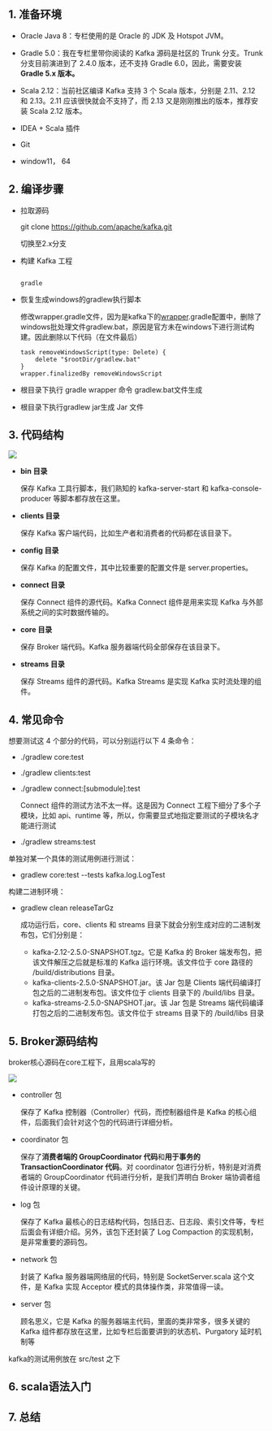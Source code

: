 ## 1. 准备环境

* Oracle Java 8：专栏使用的是 Oracle 的 JDK 及 Hotspot JVM。

* Gradle 5.0：我在专栏里带你阅读的 Kafka 源码是社区的 Trunk 分支。Trunk 分支目前演进到了 2.4.0 版本，还不支持 Gradle 6.0，因此，需要安装 **Gradle 5.x 版本。**

* Scala 2.12：当前社区编译 Kafka 支持 3 个 Scala 版本，分别是 2.11、2.12 和 2.13。2.11 应该很快就会不支持了，而 2.13 又是刚刚推出的版本，推荐安装 Scala 2.12 版本。

* IDEA + Scala 插件

* Git

* window11， 64

  

## 2. 编译步骤

* 拉取源码

   git clone https://github.com/apache/kafka.git

  切换至2.x分支

* 构建 Kafka 工程

  ```
  
  gradle
  ```

* 恢复生成windows的gradlew执行脚本

  修改wrapper.gradle文件，因为是kafka下的[wrapper](https://so.csdn.net/so/search?q=wrapper&spm=1001.2101.3001.7020).gradle配置中，删除了windows批处理文件gradlew.bat，原因是官方未在windows下进行测试构建。因此删除以下代码（在文件最后）

  ```
  task removeWindowsScript(type: Delete) {
      delete "$rootDir/gradlew.bat"
  }
  wrapper.finalizedBy removeWindowsScript
  ```

* 根目录下执行 gradle wrapper 命令 gradlew.bat文件生成
* 根目录下执行gradlew jar生成 Jar 文件

## 3. 代码结构

![](kafka源码结构.png) 

* **bin 目录**

  保存 Kafka 工具行脚本，我们熟知的 kafka-server-start 和 kafka-console-producer 等脚本都存放在这里。

* **clients 目录**

  保存 Kafka 客户端代码，比如生产者和消费者的代码都在该目录下。

* **config 目录**

  保存 Kafka 的配置文件，其中比较重要的配置文件是 server.properties。

* **connect 目录**

  保存 Connect 组件的源代码。Kafka Connect 组件是用来实现 Kafka 与外部系统之间的实时数据传输的。

* **core 目录**

  保存 Broker 端代码。Kafka 服务器端代码全部保存在该目录下。

* **streams 目录**

  保存 Streams 组件的源代码。Kafka Streams 是实现 Kafka 实时流处理的组件。

## 4. 常见命令

想要测试这 4 个部分的代码，可以分别运行以下 4 条命令：

* ./gradlew core:test

* ./gradlew clients:test

* ./gradlew connect:[submodule]:test

  Connect 组件的测试方法不太一样。这是因为 Connect 工程下细分了多个子模块，比如 api、runtime 等，所以，你需要显式地指定要测试的子模块名才能进行测试

* ./gradlew streams:test

单独对某一个具体的测试用例进行测试：

* gradlew core:test --tests kafka.log.LogTest

构建二进制环境：

* gradlew clean releaseTarGz

  成功运行后，core、clients 和 streams 目录下就会分别生成对应的二进制发布包，它们分别是：

  * kafka-2.12-2.5.0-SNAPSHOT.tgz。它是 Kafka 的 Broker 端发布包，把该文件解压之后就是标准的 Kafka 运行环境。该文件位于 core 路径的 /build/distributions 目录。
  * kafka-clients-2.5.0-SNAPSHOT.jar。该 Jar 包是 Clients 端代码编译打包之后的二进制发布包。该文件位于 clients 目录下的 /build/libs 目录。
  * kafka-streams-2.5.0-SNAPSHOT.jar。该 Jar 包是 Streams 端代码编译打包之后的二进制发布包。该文件位于 streams 目录下的 /build/libs 目录

## 5. Broker源码结构

broker核心源码在core工程下，且用scala写的

![](kafka-core源码结构.png) 

* controller 包

  保存了 Kafka 控制器（Controller）代码，而控制器组件是 Kafka 的核心组件，后面我们会针对这个包的代码进行详细分析。

* coordinator 包

  保存了**消费者端的 GroupCoordinator 代码**和**用于事务的 TransactionCoordinator 代码**。对 coordinator 包进行分析，特别是对消费者端的 GroupCoordinator 代码进行分析，是我们弄明白 Broker 端协调者组件设计原理的关键。

* log 包

  保存了 Kafka 最核心的日志结构代码，包括日志、日志段、索引文件等，专栏后面会有详细介绍。另外，该包下还封装了 Log Compaction 的实现机制，是非常重要的源码包。

* network 包

  封装了 Kafka 服务器端网络层的代码，特别是 SocketServer.scala 这个文件，是 Kafka 实现 Acceptor 模式的具体操作类，非常值得一读。

* server 包

  顾名思义，它是 Kafka 的服务器端主代码，里面的类非常多，很多关键的 Kafka 组件都存放在这里，比如专栏后面要讲到的状态机、Purgatory 延时机制等

kafka的测试用例放在 src/test 之下

## 6. scala语法入门

## 7. 总结